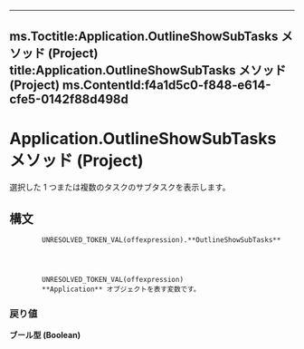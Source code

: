 

---
ms.Toctitle:Application.OutlineShowSubTasks メソッド (Project)
title:Application.OutlineShowSubTasks メソッド (Project)
ms.ContentId:f4a1d5c0-f848-e614-cfe5-0142f88d498d
---
# Application.OutlineShowSubTasks メソッド (Project)




選択した 1 つまたは複数のタスクのサブタスクを表示します。

## 構文

            UNRESOLVED_TOKEN_VAL(offexpression).**OutlineShowSubTasks**




            UNRESOLVED_TOKEN_VAL(offexpression)
            **Application** オブジェクトを表す変数です。

### 戻り値
**ブール型 (Boolean)**






